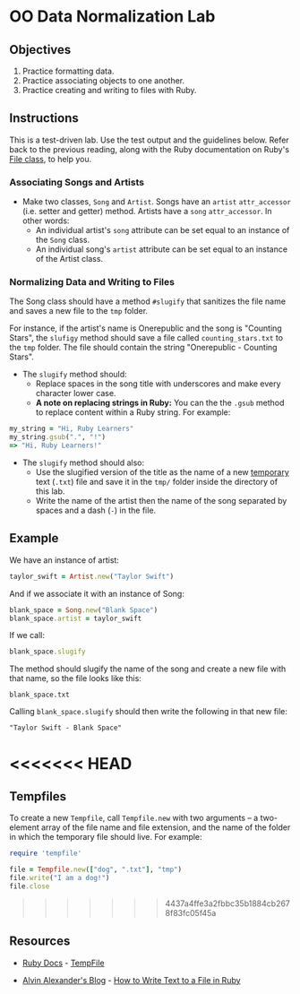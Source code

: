 # OO Data Normalization Lab

## Objectives

1. Practice formatting data. 
2. Practice associating objects to one another. 
3. Practice creating and writing to files with Ruby. 


## Instructions

This is a test-driven lab. Use the test output and the guidelines below. Refer back to the previous reading, along with the Ruby documentation on Ruby's [File class](http://ruby-doc.org/core-2.2.2/File.html), to help you. 

### Associating Songs and Artists

* Make two classes, `Song` and `Artist`. Songs have an `artist` `attr_accessor` (i.e. setter and getter) method. Artists have a `song` `attr_accessor`. In other words:
  * An individual artist's `song` attribute can be set equal to an instance of the `Song` class. 
  * An individual song's `artist` attribute can be set equal to an instance of the Artist class. 

### Normalizing Data and Writing to Files

The Song class should have a method `#slugify` that sanitizes the file name and saves a new file to the `tmp` folder. 

For instance, if the artist's name is Onerepublic and the song is "Counting Stars", the `slufigy` method should save a file called `counting_stars.txt` to the `tmp` folder. The file should contain the string "Onerepublic - Counting Stars".

* The `slugify` method should:
  * Replace spaces in the song title with underscores and make every character lower case. 
  * **A note on replacing strings in Ruby:** You can the the `.gsub` method to replace content within a Ruby string. For example: 

```ruby
my_string = "Hi, Ruby Learners"
my_string.gsub(".", "!")
=> "Hi, Ruby Learners!"
```
* The `slugify` method should also:
   * Use the slugified version of the title as the name of a new [temporary](http://www.ruby-doc.org/stdlib-1.9.3/libdoc/tempfile/rdoc/Tempfile.html) text (`.txt`) file and save it in the `tmp/` folder inside the directory of this lab. 
  * Write the name of the artist then the name of the song separated by spaces and a dash (`-`) in the file.

## Example

We have an instance of artist:

```ruby
taylor_swift = Artist.new("Taylor Swift")
```

And if we associate it with an instance of Song:

```ruby
blank_space = Song.new("Blank Space")
blank_space.artist = taylor_swift
```

If we call:

```ruby
blank_space.slugify
```

The method should slugify the name of the song and create a new file with that name, so the file looks like this:

`blank_space.txt`

Calling `blank_space.slugify` should then write the following in that new file:

`"Taylor Swift - Blank Space"`

<<<<<<< HEAD
=======
## Tempfiles

To create a new `Tempfile`, call `Tempfile.new` with two arguments – a two-element array of the file name and file extension, and the name of the folder in which the temporary file should live. For example:

```ruby
require 'tempfile'

file = Tempfile.new(["dog", ".txt"], "tmp")
file.write("I am a dog!")
file.close
```

>>>>>>> 4437a4ffe3a2fbbc35b1884cb2678f83fc05f45a
## Resources
* [Ruby Docs](http://www.ruby-doc.org/) - [TempFile](http://www.ruby-doc.org/stdlib-1.9.3/libdoc/tempfile/rdoc/Tempfile.html)

* [Alvin Alexander's Blog](http://alvinalexander.com/) - [How to Write Text to a File in Ruby](http://alvinalexander.com/blog/post/ruby/how-write-text-to-file-ruby-example)

